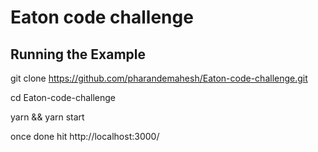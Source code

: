 # Eaton code challenge
## Running the Example

git clone https://github.com/pharandemahesh/Eaton-code-challenge.git

cd Eaton-code-challenge

yarn && yarn start

once done hit http://localhost:3000/
